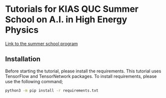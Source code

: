 # Tutorials for KIAS QUC Summer School on A.I. in High Energy Physics

[Link to the summer school program](http://events.kias.re.kr/h/QAI2023/?pageNo=5081)

## Installation

Before starting the tutorial, please install the requirements. 
This tutorial uses TensorFlow and TensorNetwork packages. To install requirements, please 
use the following command;
```bash
python3 -m pip install -r requirements.txt
```
